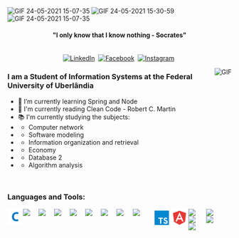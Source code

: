 ![GIF 24-05-2021 15-07-35](https://user-images.githubusercontent.com/48317736/119389363-e56fd480-bca1-11eb-821a-df1d6857b9e9.gif)
![GIF 24-05-2021 15-30-59](https://user-images.githubusercontent.com/48317736/126079719-eaec3a88-e881-4294-ac3f-5a0d4ce2f3ea.gif)
![GIF 24-05-2021 15-07-35](https://user-images.githubusercontent.com/48317736/119389363-e56fd480-bca1-11eb-821a-df1d6857b9e9.gif)

<p>
  <h4 align="center"><b>"I only know that I know nothing - Socrates"</b></h4>
</p>


<p align="center">
  
  <br>
  <a href="https://www.linkedin.com/in/euller-henrique-2b3ba5188/"><img src="https://user-images.githubusercontent.com/48317736/119419795-66929000-bcd1-11eb-8ae9-cad609aa6790.png" height="40px;" alt="LinkedIn" /></a>&nbsp;
  <a href="https://www.facebook.com/EullerHBO"><img src="https://user-images.githubusercontent.com/48317736/119419780-62ff0900-bcd1-11eb-9347-632d5aaf4b48.png" alt="Facebook" height="40px;" ></a>&nbsp;
  <a href="https://instagram.com/euller_hbo"><img src="https://user-images.githubusercontent.com/48317736/119419793-65f9f980-bcd1-11eb-81a6-199bb1bc7484.png" height="40px;" alt="Instagram" /></a>&nbsp;
  
</p>

<img align="right" height="270px" alt="GIF" src="https://i.pinimg.com/originals/e4/26/70/e426702edf874b181aced1e2fa5c6cde.gif">

### I am a Student of Information Systems at the Federal University of Uberlândia
- 🌱 I’m currently learning Spring and Node
- 📖 I'm currently reading Clean Code - Robert C. Martin   
- 📚 I'm currently studying the subjects:
- -   Computer network
- -   Software modeling
- -   Information organization and retrieval 
- -   Economy
- -   Database 2
- -   Algorithm analysis

<br>

### Languages and Tools: 


<img align="left" width="35px" src="https://raw.githubusercontent.com/PKief/vscode-material-icon-theme/main/icons/c.svg">
<img align="left" width="35px" src="https://user-images.githubusercontent.com/48317736/119421863-11a54880-bcd6-11eb-856a-d02c49ccbaef.png">
<img align="left" width="35px" src="https://user-images.githubusercontent.com/48317736/129967717-4dec6ddb-c52b-49a0-bd42-74f35ec74911.png">
<img align="left" width="35px" src="https://user-images.githubusercontent.com/48317736/119421173-7b245780-bcd4-11eb-9b7d-55429bb70eb2.png">
<img align="left" width="35px" src="https://user-images.githubusercontent.com/48317736/119421168-7a8bc100-bcd4-11eb-90e4-c3a2ee1f0f0e.png">
<img align="left" width="35px" src="https://user-images.githubusercontent.com/48317736/119421171-7b245780-bcd4-11eb-8997-b817d3a6dc1a.png">
<img align="left" width="35px" src="https://user-images.githubusercontent.com/48317736/119421538-4bc21a80-bcd5-11eb-9527-83b3181c9edd.png">
<img align="left" width="37" src="https://user-images.githubusercontent.com/48317736/119421667-9b084b00-bcd5-11eb-9780-2ae32f561025.png">
<img align="left" width="45px" src="https://user-images.githubusercontent.com/48317736/119422124-b889e480-bcd6-11eb-9d0c-c6bfb934e42f.png">
<img align="left" width="40x" src="https://raw.githubusercontent.com/PKief/vscode-material-icon-theme/main/icons/typescript.svg">
<img align="left" width="40px" src="https://raw.githubusercontent.com/PKief/vscode-material-icon-theme/main/icons/angular.svg">
<img align="left" width="40px" src="https://user-images.githubusercontent.com/48317736/119423482-c55c0780-bcd9-11eb-95df-4fa5e8f9064e.png">
<img align="left" width="40px" src="https://user-images.githubusercontent.com/48317736/119423760-6fd42a80-bcda-11eb-8861-18a2920c9ebf.png">
<img align="left" width="40px" src="https://user-images.githubusercontent.com/48317736/119424303-8f1f8780-bcdb-11eb-885d-6804d4308bfb.png">
<img align="left" width="45px" src="https://user-images.githubusercontent.com/48317736/119423179-0e5f8c00-bcd9-11eb-980a-e8b3349d02ce.png">
<img align="left" width="40px" src="https://user-images.githubusercontent.com/48317736/119423268-45ce3880-bcd9-11eb-95f6-d80e84093b85.png">



<!--
**EullerHenrique/EullerHenrique** is a ✨ _special_ ✨ repository because its `README.md` (this file) appears on your GitHub profile.

Here are some ideas to get you started:

- 🔭 I’m currently working on ...
- 🌱 I’m currently learning ...
- 👯 I’m looking to collaborate on ...
- 🤔 I’m looking for help with ...
- 💬 Ask me about ...
- 📫 How to reach me: ...
- 😄 Pronouns: ...
- ⚡ Fun fact: ...
-->
